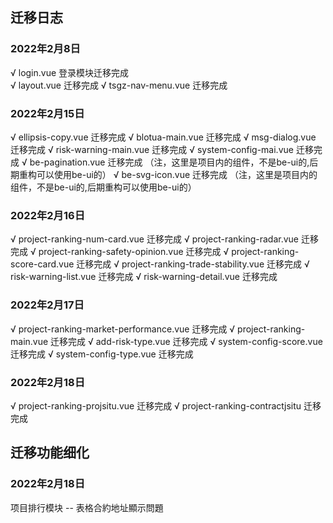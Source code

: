 ## 迁移日志
### 2022年2月8日
√ login.vue 登录模块迁移完成  
√ layout.vue 迁移完成
√ tsgz-nav-menu.vue 迁移完成
### 2022年2月15日
√ ellipsis-copy.vue 迁移完成
√ blotua-main.vue 迁移完成
√ msg-dialog.vue 迁移完成
√ risk-warning-main.vue 迁移完成
√ system-config-mai.vue 迁移完成
√ be-pagination.vue 迁移完成 （注，这里是项目内的组件，不是be-ui的,后期重构可以使用be-ui的）
√ be-svg-icon.vue 迁移完成 （注，这里是项目内的组件，不是be-ui的,后期重构可以使用be-ui的）
### 2022年2月16日
√ project-ranking-num-card.vue 迁移完成
√ project-ranking-radar.vue 迁移完成
√ project-ranking-safety-opinion.vue 迁移完成
√ project-ranking-score-card.vue 迁移完成
√ project-ranking-trade-stability.vue 迁移完成
√ risk-warning-list.vue 迁移完成
√ risk-warning-detail.vue 迁移完成
### 2022年2月17日
√ project-ranking-market-performance.vue 迁移完成
√ project-ranking-main.vue 迁移完成
√ add-risk-type.vue 迁移完成
√ system-config-score.vue 迁移完成
√ system-config-type.vue 迁移完成
### 2022年2月18日
√ project-ranking-projsitu.vue 迁移完成
√ project-ranking-contractjsitu 迁移完成
## 迁移功能细化
### 2022年2月18日
项目排行模块 -- 表格合約地址顯示問題









